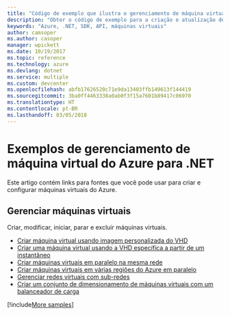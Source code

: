 ```yaml
---
title: "Código de exemplo que ilustra o gerenciamento de máquina virtual do Azure com o .NET"
description: "Obter o código de exemplo para a criação e atualização de máquinas virtuais do Azure usando o .NET"
keywords: "Azure, .NET, SDK, API, máquinas virtuais"
author: camsoper
ms.author: casoper
manager: wpickett
ms.date: 10/19/2017
ms.topic: reference
ms.technology: azure
ms.devlang: dotnet
ms.service: multiple
ms.custom: devcenter
ms.openlocfilehash: abfb17626520c71e9da13403ffb149613f144419
ms.sourcegitcommit: 3ba0ff4463338a0ab0f3f15a7601b89417c06970
ms.translationtype: HT
ms.contentlocale: pt-BR
ms.lasthandoff: 03/05/2018
---
```

# <a name="azure-virtual-machine-management-samples-for-net"></a>Exemplos de gerenciamento de máquina virtual do Azure para .NET

Este artigo contém links para fontes que você pode usar para criar e configurar máquinas virtuais do Azure.

## <a name="manage-virtual-machines"></a>Gerenciar máquinas virtuais

Criar, modificar, iniciar, parar e excluir máquinas virtuais.

* [Criar máquina virtual usando imagem personalizada do VHD](https://github.com/Azure-Samples/managed-disk-dotnet-create-virtual-machine-using-custom-image-from-VHD)
* [Criar uma máquina virtual usando a VHD específica a partir de um instantâneo](https://github.com/Azure-Samples/managed-disk-dotnet-create-virtual-machine-using-specialized-disk-from-snapshot)
* [Criar máquinas virtuais em paralelo na mesma rede](https://github.com/Azure-Samples/compute-dotnet-manage-virtual-machines-with-network-in-parallel)
* [Criar máquinas virtuais em várias regiões do Azure em paralelo](https://github.com/Azure-Samples/compute-dotnet-create-virtual-machines-across-regions-in-parallel)
* [Gerenciar redes virtuais com sub-redes](https://github.com/Azure-Samples/network-dotnet-manage-virtual-network)
* [Criar um conjunto de dimensionamento de máquinas virtuais com um balanceador de carga](https://github.com/Azure-Samples/compute-dotnet-manage-virtual-machine-scale-sets)

[!include[More samples](includes/more-samples.md)]
